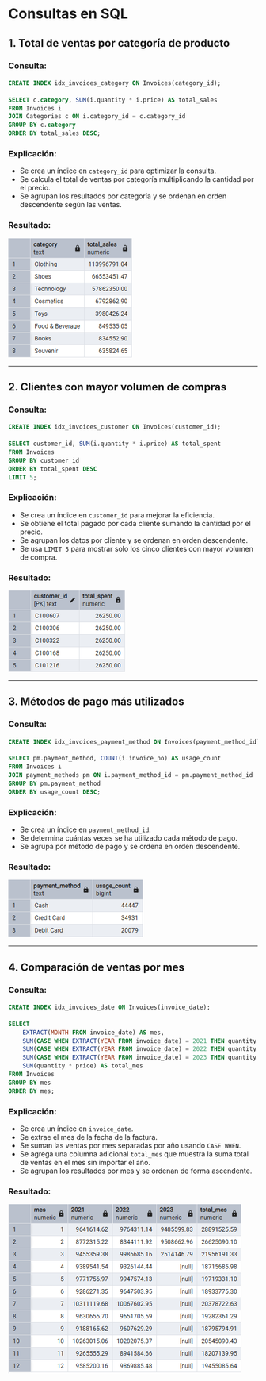 # Consultas en SQL

## **1. Total de ventas por categoría de producto**
### **Consulta:**
```sql
CREATE INDEX idx_invoices_category ON Invoices(category_id);

SELECT c.category, SUM(i.quantity * i.price) AS total_sales
FROM Invoices i
JOIN Categories c ON i.category_id = c.category_id
GROUP BY c.category
ORDER BY total_sales DESC;
```
### **Explicación:**
- Se crea un índice en `category_id` para optimizar la consulta.
- Se calcula el total de ventas por categoría multiplicando la cantidad por el precio.
- Se agrupan los resultados por categoría y se ordenan en orden descendente según las ventas.

### **Resultado:** 
![1.](results/query_1.PNG)

---

## **2. Clientes con mayor volumen de compras**
### **Consulta:**
```sql
CREATE INDEX idx_invoices_customer ON Invoices(customer_id);

SELECT customer_id, SUM(i.quantity * i.price) AS total_spent
FROM Invoices 
GROUP BY customer_id
ORDER BY total_spent DESC
LIMIT 5;
```
### **Explicación:**
- Se crea un índice en `customer_id` para mejorar la eficiencia.
- Se obtiene el total pagado por cada cliente sumando la cantidad por el precio.
- Se agrupan los datos por cliente y se ordenan en orden descendente.
- Se usa `LIMIT 5` para mostrar solo los cinco clientes con mayor volumen de compra.

### **Resultado:** 
![2.](results/query_2.PNG)

---

## **3. Métodos de pago más utilizados**
### **Consulta:**
```sql
CREATE INDEX idx_invoices_payment_method ON Invoices(payment_method_id);

SELECT pm.payment_method, COUNT(i.invoice_no) AS usage_count
FROM Invoices i
JOIN payment_methods pm ON i.payment_method_id = pm.payment_method_id
GROUP BY pm.payment_method
ORDER BY usage_count DESC;
```
### **Explicación:**
- Se crea un índice en `payment_method_id`.
- Se determina cuántas veces se ha utilizado cada método de pago.
- Se agrupa por método de pago y se ordena en orden descendente.

### **Resultado:** 
![3.](results/query_3.PNG)

---

## **4. Comparación de ventas por mes**
### **Consulta:**
```sql
CREATE INDEX idx_invoices_date ON Invoices(invoice_date);

SELECT
    EXTRACT(MONTH FROM invoice_date) AS mes,
    SUM(CASE WHEN EXTRACT(YEAR FROM invoice_date) = 2021 THEN quantity * price END) AS "2021",
    SUM(CASE WHEN EXTRACT(YEAR FROM invoice_date) = 2022 THEN quantity * price END) AS "2022",
    SUM(CASE WHEN EXTRACT(YEAR FROM invoice_date) = 2023 THEN quantity * price END) AS "2023",
    SUM(quantity * price) AS total_mes
FROM Invoices
GROUP BY mes
ORDER BY mes;
```
### **Explicación:**
- Se crea un índice en `invoice_date`.
- Se extrae el mes de la fecha de la factura.
- Se suman las ventas por mes separadas por año usando `CASE WHEN`.
- Se agrega una columna adicional `total_mes` que muestra la suma total de ventas en el mes sin importar el año.
- Se agrupan los resultados por mes y se ordenan de forma ascendente.

### **Resultado:** 
![4.](results/query_4.PNG)

